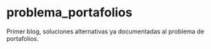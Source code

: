 # problema_portafolios
Primer blog, soluciones alternativas ya documentadas al problema de portafolios.

